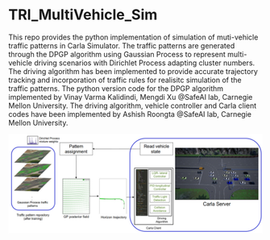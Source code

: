 # TRI_MultiVehicle_Sim
This repo provides the python implementation of simulation of muti-vehicle traffic patterns in Carla Simulator. The traffic patterns are generated through the DPGP algorithm using Gaussian Process to represent multi-vehicle driving scenarios with Dirichlet Process adapting cluster numbers. The driving algorithm has been implemented to provide accurate trajectory tracking and incorporation of traffic rules for realisitc simulation of the traffic patterns. 
The python version code for the DPGP algorithm implemented by Vinay Varma Kalidindi, Mengdi Xu @SafeAI lab, Carnegie Mellon University.
The driving algorithm, vehicle controller and Carla client codes have been implemented by Ashish Roongta @SafeAI lab, Carnegie Mellon University.

<p align="center">
  <img src=images/online_sim.png>
</p>
